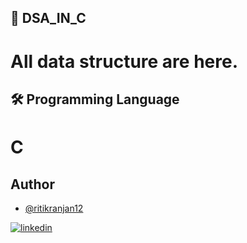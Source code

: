 ## 🚀 DSA_IN_C
# All data structure are here.

## 🛠 Programming Language
# C

## Author

- [@ritikranjan12](https://github.com/ritikranjan12)

[![linkedin](https://img.shields.io/badge/linkedin-0A66C2?style=for-the-badge&logo=linkedin&logoColor=white)](https://www.linkedin.com/in/ritik-ranjan-353568201/)


